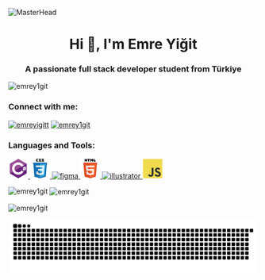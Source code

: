 ![MasterHead](https://www.optimalvirtualemployee.com/wp-content/uploads/2022/12/Web-Developer-skill-1200x682.jpg)
<h1 align="center">Hi 👋, I'm Emre Yiğit</h1>
<h3 align="center">A passionate full stack developer student from Türkiye</h3>

<p align="left"> <img src="https://komarev.com/ghpvc/?username=emrey1git&label=Profile%20views&color=0e75b6&style=flat" alt="emrey1git" /> </p>

<h3 align="left">Connect with me:</h3>
<p align="left">
<a href="https://linkedin.com/in/emreyigitt" target="blank"><img align="center" src="https://raw.githubusercontent.com/rahuldkjain/github-profile-readme-generator/master/src/images/icons/Social/linked-in-alt.svg" alt="emreyigitt" height="30" width="40" /></a>
<a href="https://instagram.com/emrey1git" target="blank"><img align="center" src="https://raw.githubusercontent.com/rahuldkjain/github-profile-readme-generator/master/src/images/icons/Social/instagram.svg" alt="emrey1git" height="30" width="40" /></a>
</p>

<h3 align="left">Languages and Tools:</h3>
<p align="left"> <a href="https://www.w3schools.com/cs/" target="_blank" rel="noreferrer"> <img src="https://raw.githubusercontent.com/devicons/devicon/master/icons/csharp/csharp-original.svg" alt="csharp" width="40" height="40"/> </a> <a href="https://www.w3schools.com/css/" target="_blank" rel="noreferrer"> <img src="https://raw.githubusercontent.com/devicons/devicon/master/icons/css3/css3-original-wordmark.svg" alt="css3" width="40" height="40"/> </a> <a href="https://www.figma.com/" target="_blank" rel="noreferrer"> <img src="https://www.vectorlogo.zone/logos/figma/figma-icon.svg" alt="figma" width="40" height="40"/> </a> <a href="https://www.w3.org/html/" target="_blank" rel="noreferrer"> <img src="https://raw.githubusercontent.com/devicons/devicon/master/icons/html5/html5-original-wordmark.svg" alt="html5" width="40" height="40"/> </a> <a href="https://www.adobe.com/in/products/illustrator.html" target="_blank" rel="noreferrer"> <img src="https://www.vectorlogo.zone/logos/adobe_illustrator/adobe_illustrator-icon.svg" alt="illustrator" width="40" height="40"/> </a> <a href="https://developer.mozilla.org/en-US/docs/Web/JavaScript" target="_blank" rel="noreferrer"> <img src="https://raw.githubusercontent.com/devicons/devicon/master/icons/javascript/javascript-original.svg" alt="javascript" width="40" height="40"/> </a> </p>

<p><img align="left" src="https://github-readme-stats.vercel.app/api/top-langs?username=emrey1git&show_icons=true&locale=en&layout=compact" alt="emrey1git" /></p>

<p>&nbsp;<img align="center" src="https://github-readme-stats.vercel.app/api?username=emrey1git&show_icons=true&locale=en" alt="emrey1git" /></p>

<p><img align="center" src="https://github-readme-streak-stats.herokuapp.com/?user=emrey1git&" alt="emrey1git" /></p>

<picture>
  <source media="(prefers-color-scheme: dark)" srcset="https://raw.githubusercontent.com/CagatayAkkas/CagatayAkkas/output/github-contribution-grid-snake-dark.svg">
  <source media="(prefers-color-scheme: light)" srcset="https://raw.githubusercontent.com/CagatayAkkas/CagatayAkkas/output/github-contribution-grid-snake.svg">
  <img alt="github contribution grid snake animation" src="https://raw.githubusercontent.com/CagatayAkkas/CagatayAkkas/output/github-contribution-grid-snake.svg">
</picture>
